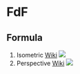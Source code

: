 # FdF
## Formula
1. Isometric
   [Wiki](https://en.wikipedia.org/wiki/Isometric_projection)
   ![](https://wikimedia.org/api/rest_v1/media/math/render/svg/033f451f19ec8dd5ef0fce9ee2fc42bf251973b9)
2. Perspective
   [Wiki](https://en.wikipedia.org/wiki/3D_projection)
   ![](https://wikimedia.org/api/rest_v1/media/math/render/svg/41412701e4dd3dd0d85ad01077b00a882469687b)